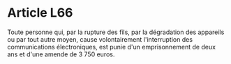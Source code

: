 # Article L66

Toute personne qui, par la rupture des fils, par la dégradation des appareils ou par tout autre moyen, cause volontairement l'interruption des communications électroniques, est punie d'un emprisonnement de deux ans et d'une amende de 3 750 euros.